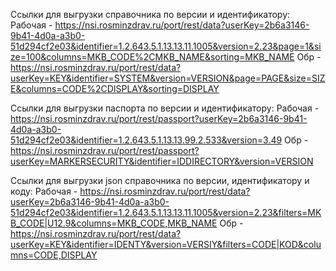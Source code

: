 Ссылки для выгрузки справочника по версии и идентификатору:
Рабочая - https://nsi.rosminzdrav.ru/port/rest/data?userKey=2b6a3146-9b41-4d0a-a3b0-51d294cf2e03&identifier=1.2.643.5.1.13.13.11.1005&version=2.23&page=1&size=100&columns=MKB_CODE%2CMKB_NAME&sorting=MKB_NAME
Обр - https://nsi.rosminzdrav.ru/port/rest/data?userKey=KEY&identifier=SYSTEM&version=VERSION&page=PAGE&size=SIZE&columns=CODE%2CDISPLAY&sorting=DISPLAY

Ссылки для выгрузки паспорта по версии и идентификатору: Рабочая -https://nsi.rosminzdrav.ru/port/rest/passport?userKey=2b6a3146-9b41-4d0a-a3b0-51d294cf2e03&identifier=1.2.643.5.1.13.13.99.2.533&version=3.49
Обр - https://nsi.rosminzdrav.ru/port/rest/passport?userKey=MARKERSECURITY&identifier=IDDIRECTORY&version=VERSION

Ссылки для выгрузки json справочника по версии, идентификатору и коду:
Рабочая - https://nsi.rosminzdrav.ru/port/rest/data?userKey=2b6a3146-9b41-4d0a-a3b0-51d294cf2e03&identifier=1.2.643.5.1.13.13.11.1005&version=2.23&filters=MKB_CODE|U12.9&columns=MKB_CODE,MKB_NAME
Обр - https://nsi.rosminzdrav.ru/port/rest/data?userKey=KEY&identifier=IDENTY&version=VERSIY&filters=CODE|KOD&columns=CODE,DISPLAY
